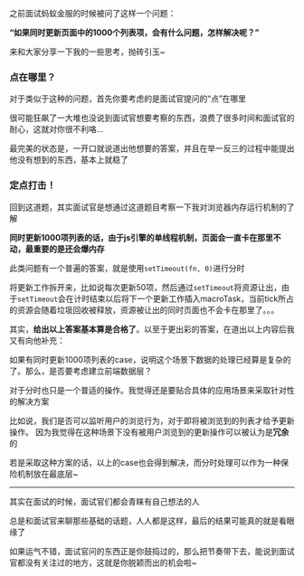 之前面试蚂蚁金服的时候被问了这样一个问题：   

**“如果同时更新页面中的1000个列表项，会有什么问题，怎样解决呢？”**   

来和大家分享一下我的一些思考，抛砖引玉~

### 点在哪里？   

对于类似于这种的问题，首先你要考虑的是面试官提问的“点”在哪里   

很可能狂飙了一大堆也没说到面试官想要考察的东西，浪费了很多时间和面试官的耐心，这就对你很不利咯...   

最完美的状态是，一开口就说道出他想要的答案，并且在举一反三的过程中能提出他没有想到的东西，基本上就稳了  

### 定点打击！ 

回到这道题，其实面试官是想通过这道题目考察一下我对浏览器内存运行机制的了解   

**同时更新1000项列表的话，由于js引擎的单线程机制，页面会一直卡在那里不动，最重要的是还会爆内存**   

此类问题有一个普遍的答案，就是使用```setTimeout(fn, 0)```进行分时   

将更新工作拆开来，比如说每次更新50项，然后通过```setTimeout```将资源让出，由于```setTimeout```会在计时结束以后将下一个更新工作插入macroTask，当前tick所占的资源会随着垃圾回收被释放，资源被让出的同时页面也不会卡在那里了。。。   

其实，**给出以上答案基本算是合格了**。以至于更出彩的答案，在道出以上内容后我又有向他补充：   

如果有同时更新1000项列表的case，说明这个场景下数据的处理已经算是复杂的了。那么，是否要考虑建立前端数据层？   

对于分时也只是一个普适的操作。我觉得还是要贴合具体的应用场景来采取针对性的解决方案   

比如说，我们是否可以监听用户的浏览行为，对于即将被浏览到的列表才给予更新操作。
因为我觉得在这种场景下没有被用户浏览到的更新操作可以被认为是**冗余**的   

若是采取这种方案的话，以上的case也会得到解决，而分时处理可以作为一种保险机制放在最底层~  

---
其实在面试的时候，面试官们都会青睐有自己想法的人   

总是和面试官来聊那些基础的话题，人人都是这样，最后的结果可能真的就是看眼缘了   

如果运气不错，面试官问的东西正是你鼓捣过的，那么把节奏带下去，能说到面试官都没有关注过的地方，这就是你脱颖而出的机会啦~